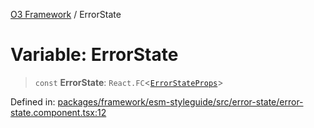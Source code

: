 [O3 Framework](../API.md) / ErrorState

# Variable: ErrorState

> `const` **ErrorState**: `React.FC`\<[`ErrorStateProps`](../interfaces/ErrorStateProps.md)\>

Defined in: [packages/framework/esm-styleguide/src/error-state/error-state.component.tsx:12](https://github.com/habeshabro/openmrs-esm-core/blob/main/packages/framework/esm-styleguide/src/error-state/error-state.component.tsx#L12)
